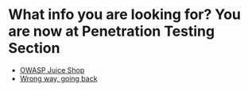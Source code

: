 # What info you are looking for? You are now at Penetration Testing Section

- [OWASP Juice Shop](https://cheeyuenteng.github.io/penetration-testing/owasp-juice-shop)
- [Wrong way, going back](https://cheeyuenteng.github.io/)